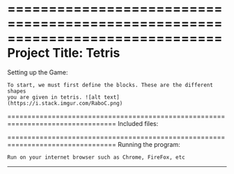 ==============================================================================
Project Title: Tetris
=================================================================================
Setting up the Game:

	To start, we must first define the blocks. These are the different shapes 
	you are given in tetris. ![alt text](https://i.stack.imgur.com/RaboC.png) 
=================================================================================
Included files: 


=================================================================================
Running the program: 

	Run on your internet browser such as Chrome, FireFox, etc
--------------------------------------------------
